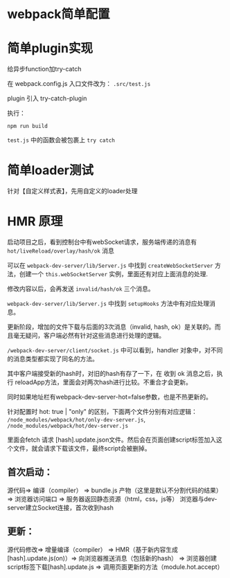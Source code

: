 # webpack简单配置
# 简单plugin实现
给异步function加try-catch

在 webpack.config.js 入口文件改为： `.src/test.js`

plugin 引入 try-catch-plugin

执行：
```
npm run build
```

`test.js` 中的函数会被包裹上 `try catch`

# 简单loader测试
针对【自定义样式表】，先用自定义的loader处理

# HMR 原理
启动项目之后，看到控制台中有webSocket请求，服务端传递的消息有 `hot/liveReload/overlay/hash/ok` 消息

可以在  `webpack-dev-server/lib/Server.js` 中找到 `createWebSocketServer` 方法，创建一个 `this.webSocketServer` 实例，里面还有对应上面消息的处理.

修改内容以后，会再发送 `invalid/hash/ok` 三个消息。

`webpack-dev-server/lib/Server.js` 中找到 `setupHooks` 方法中有对应处理消息。

更新阶段，增加的文件下载与后面的3次消息（invalid, hash, ok）是关联的。而且毫无疑问，客户端必然有针对这些消息进行处理的逻辑。

`/webpack-dev-server/client/socket.js` 中可以看到，handler 对象中，对不同的消息类型都实现了同名的方法。

其中客户端接受新的hash时，对旧的hash有存了一下，在 收到 ok 消息之后，执行 reloadApp方法，里面会对两次hash进行比较。不重合才会更新。

同时如果地址栏有webpack-dev-server-hot=false参数，也是不热更新的。

针对配置时 hot: true | "only" 的区别，下面两个文件分别有对应逻辑：
`/node_modules/webpack/hot/only-dev-server.js`,
`/node_modules/webpack/hot/dev-server.js`

里面会fetch 请求 [hash].update.json文件。然后会在页面创建script标签加入这个文件，就会请求下载该文件，最终script会被删掉。


## 首次启动：
源代码=> 编译（compiler） => bundle.js 产物（这里是默认不分割代码的结果） => 浏览器访问端口 => 服务器返回静态资源（html，css，js等）
浏览器与dev-server建立Socket连接，首次收到hash

## 更新：
源代码修改=> 增量编译（compiler） => HMR（基于新内容生成[hash].update.js(on)）=> 向浏览器推送消息（包括新的hash） => 浏览器创建script标签下载[hash].update.js => 调用页面更新的方法（module.hot.accept）


